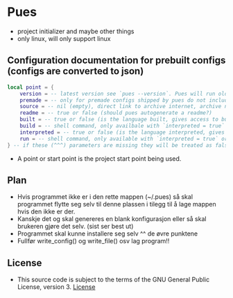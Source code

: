 # Pues
- project initializer and maybe other things
- only linux, will only support linux

## Configuration documentation for prebuilt configs (configs are converted to json)
```lua
local point = {
    version = -- latest version see `pues --version`. Pues will run older version configs, but will come with a confirmation that the user wants to run an older config
    premade = -- only for premade configs shipped by pues do not include this or the config will be replaced when pues updates
    source = -- nil (empty), direct link to archive internet, archive name without extention (will find it from the .pues/points folder) **must be tar.gz** archive
    readme = -- true or false (should pues autogenerate a readme?)
    built = -- true or false (is the language built, gives access to build and run parameters)
    build = -- shell command, only availbale with `interpreted = true`
    interpreted = -- true or false (is the language interpreted, gives access to run parameter)
    run = -- shell command, only available with `interpreted = true` or `built = true`
} -- if these (^^^) parameters are missing they will be treated as false or nil
```

- A point or start point is the project start point being used.

## Plan
- Hvis programmet ikke er i den rette mappen (~/.pues) så skal programmet flytte seg selv til denne plassen i tilegg til å lage mappen hvis den ikke er der.
- Kanskje det og skal genereres en blank konfigurasjon eller så skal brukeren gjøre det selv. (sist ser best ut)
- Programmet skal kunne installere seg selv ^^ de øvre punktene
- Fullfør write_config() og write_file() osv lag program!!

## License
- This source code is subject to the terms of the GNU General Public License, version 3. [License](./LICENSE.md)